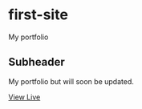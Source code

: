 # first-site

My portfolio

## Subheader

My portfolio but will soon be updated.

[View Live](https://okolipraiz.github.io/first-site/)
